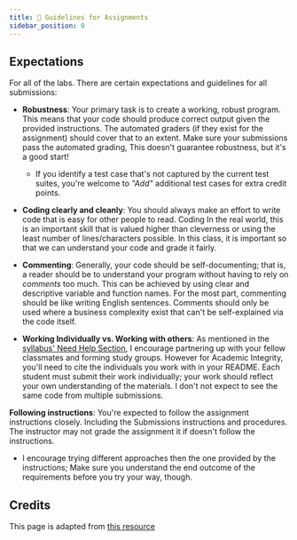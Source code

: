 ```yaml
---
title: 💯 Guidelines for Assignments
sidebar_position: 0
---
```

## Expectations
For all of the labs. There are certain expectations and guidelines for all submissions:

* **Robustness**: Your primary task is to create a working, robust program. This means that your code should produce correct output given the provided instructions. The automated graders (if they exist for the assignment) should cover that to an extent. Make sure your submissions pass the automated grading, This doesn't guarantee robustness, but it's a good start!
  * If you identify a test case that's not captured by the current test suites, you're welcome to *"Add"* additional test cases for extra credit points.

* **Coding clearly and cleanly**: You should always make an effort to write code that is easy for other people to read. Coding In the real world, this is an important skill that is valued higher than cleverness or using the least number of lines/characters possible. In this class, it is important so that we can understand your code and grade it fairly.
  <!-- * Make sure you review and apply the [code style guide](guides/code-style) -->

* **Commenting**: Generally, your code should be self-documenting; that is, a reader should be to understand your program without having to rely on *comments* too much. This can be achieved by using clear and descriptive variable and function names. For the most part, commenting should be like writing English sentences. Comments should only be used where a business complexity exist that can't be self-explained via the code itself.
  <!-- * Again, make sure you review and apply the [code style guide](guides/code-style) -->

* **Working Individually vs. Working with others**: As mentioned in the [syllabus' Need Help Section](/syllabus/need-help#study-group-), I encourage partnering up with your fellow classmates and forming study groups. However for Academic Integrity, you'll need to cite the individuals you work with in your README. Each student must submit their work individually; your work should reflect your own understanding of the materials. I don't not expect to see the same code from multiple submissions.

**Following instructions**: You're expected to follow the assignment instructions closely. Including the Submissions instructions and procedures. The instructor may not grade the assignment it if doesn't follow the instructions.
  * I encourage trying different approaches then the one provided by the instructions; Make sure you understand the end outcome of the requirements before you try your way, though.

## Credits
This page is adapted from [this resource](https://courses.cs.washington.edu/courses/cse326/01sp/projects/programming.html)
